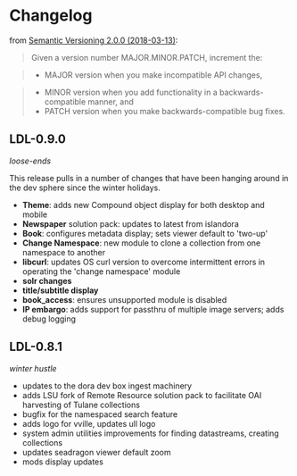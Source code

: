 # Changelog

from [Semantic Versioning 2.0.0 (2018-03-13)](https://semver.org/):

>Given a version number MAJOR.MINOR.PATCH, increment the:

>  - MAJOR version when you make incompatible API changes,

>  - MINOR version when you add functionality in a backwards-compatible manner, and
>  - PATCH version when you make backwards-compatible bug fixes.


## LDL-0.9.0
*loose-ends*

This release pulls in a number of changes that have been hanging around in the dev sphere since the winter holidays.

- **Theme**: adds new Compound object display for both desktop and mobile
- **Newspaper** solution pack: updates to latest from islandora
- **Book**: configures metadata display; sets viewer default to 'two-up'
- **Change Namespace**: new module to clone a collection from one namespace to another
- **libcurl**: updates OS curl version to overcome intermittent errors in operating the 'change namespace' module
- **solr changes**
- **title/subtitle display**
- **book_access**: ensures unsupported module is disabled
- **IP embargo**: adds support for passthru of multiple image servers; adds debug logging

## LDL-0.8.1

*winter hustle*

- updates to the dora dev box ingest machinery
- adds LSU fork of Remote Resource solution pack to facilitate OAI harvesting of Tulane collections
- bugfix for the namespaced search feature
- adds logo for vville, updates ull logo
- system admin utilities improvements for finding datastreams, creating collections
- updates seadragon viewer default zoom
- mods display updates
